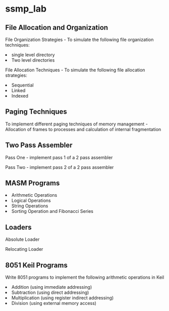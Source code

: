 # ssmp_lab
<h2>File Allocation and Organization</h2>
<p>File Organization Strategies - To simulate the following file organization techniques:
<li>single level directory</li>
<li>Two level directories</li><p>
<p>File Allocation Techniques - To simulate the following file allocation strategies:
<li>Sequential</li>
<li>Linked</li>
<li>Indexed</li></p>

<h2>Paging Techniques</h2>
<p>To implement different paging techniques of memory management - Allocation of frames to processes and calculation of internal fragmentation</p>

<h2>Two Pass Assembler</h2>
<p>Pass One - implement pass 1 of a 2 pass assembler</p>
<p>Pass Two - implement pass 2 of a 2 pass assembler</p>

<h2>MASM Programs</h2>
<p>
<li>Arithmetic Operations</li>
<li>Logical Operations</li>
<li>String Operations</li>
<li>Sorting Operation and Fibonacci Series</li></p>

<h2>Loaders</h2>
<p>Absolute Loader</p>
<p>Relocating Loader</p>

<h2>8051 Keil Programs</h2>
<p>Write 8051 programs to implement the following arithmetic operations in Keil</p>
<p>
<li>Addition (using immediate addressing)</li>
<li>Subtraction (using direct addressing)</li>
<li>Multiplication (using register indirect addressing)</li>
<li>Division (using external memory access)</li>
</p>
